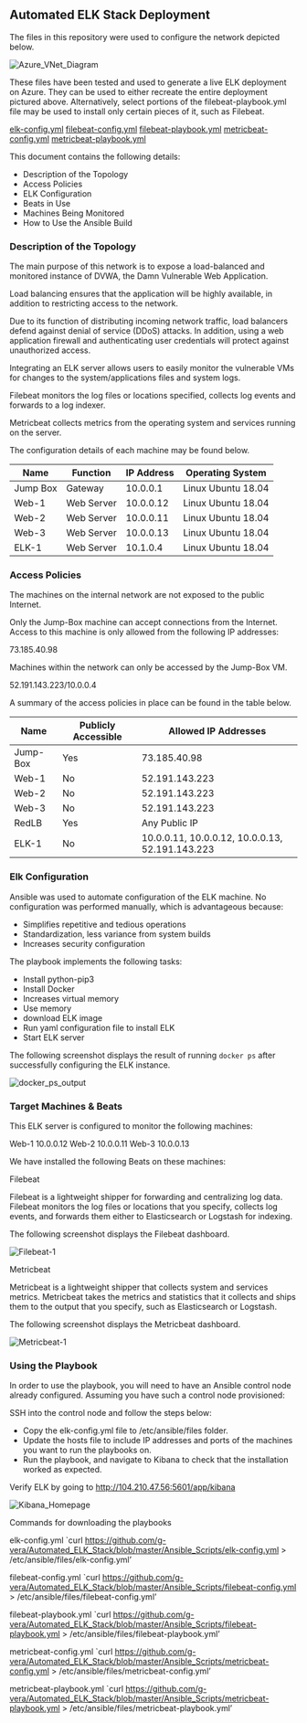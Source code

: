 ## Automated ELK Stack Deployment

The files in this repository were used to configure the network depicted below.

![Azure_VNet_Diagram](Diagrams/Azure_VNet_Diagram.png)

These files have been tested and used to generate a live ELK deployment on Azure. They can be used to either recreate the entire deployment pictured above. Alternatively, select portions of the filebeat-playbook.yml file may be used to install only certain pieces of it, such as Filebeat.

[elk-config.yml](Ansible_Scripts/elk-config.yml)
[filebeat-config.yml](Ansible_Scripts/filebeat-config.yml)
[filebeat-playbook.yml](Ansible_Scripts/filebeat-playbook.yml)
[metricbeat-config.yml](Ansible_Scripts/metricbeat-config.yml)
[metricbeat-playbook.yml](Ansible_Scripts/metricbeat-playbook.yml)

This document contains the following details:

- Description of the Topology
- Access Policies
- ELK Configuration
- Beats in Use
- Machines Being Monitored
- How to Use the Ansible Build

### Description of the Topology

The main purpose of this network is to expose a load-balanced and monitored instance of DVWA, the Damn Vulnerable Web Application.

Load balancing ensures that the application will be highly available, in addition to restricting access to the network.

Due to its function of distributing incoming network traffic, load balancers defend against denial of service (DDoS) attacks. In addition, using a web application firewall and authenticating user credentials will protect against unauthorized access.

Integrating an ELK server allows users to easily monitor the vulnerable VMs for changes to the system/applications files and system logs.

Filebeat monitors the log files or locations specified, collects log events and forwards to a log indexer.

Metricbeat collects metrics from the operating system and services running on the server.

The configuration details of each machine may be found below.

| Name     | Function   | IP Address | Operating System   |
|----------|------------|------------|--------------------|
| Jump Box | Gateway    | 10.0.0.1   | Linux Ubuntu 18.04 |            
| Web-1    | Web Server | 10.0.0.12  | Linux Ubuntu 18.04 |          
| Web-2    | Web Server | 10.0.0.11  | Linux Ubuntu 18.04 |     
| Web-3    | Web Server | 10.0.0.13  | Linux Ubuntu 18.04 |
| ELK-1    | Web Server | 10.1.0.4   | Linux Ubuntu 18.04 |

### Access Policies

The machines on the internal network are not exposed to the public Internet.

Only the Jump-Box machine can accept connections from the Internet. Access to this machine is only allowed from the following IP addresses:

73.185.40.98

Machines within the network can only be accessed by the Jump-Box VM.

52.191.143.223/10.0.0.4

A summary of the access policies in place can be found in the table below.

| Name     | Publicly Accessible | Allowed IP Addresses                            |
|----------|---------------------|-------------------------------------------------|
| Jump-Box | Yes                 | 73.185.40.98                                    |
| Web-1    | No                  | 52.191.143.223                                  |
| Web-2    | No                  | 52.191.143.223                                  |
| Web-3    | No                  | 52.191.143.223                                  |
| RedLB    | Yes                 | Any Public IP                                   |
| ELK-1    | No                  | 10.0.0.11, 10.0.0.12, 10.0.0.13, 52.191.143.223 |

### Elk Configuration

Ansible was used to automate configuration of the ELK machine. No configuration was performed manually, which is advantageous because:
- Simplifies repetitive and tedious operations
- Standardization, less variance from system builds
- Increases security configuration

The playbook implements the following tasks:

- Install python-pip3
- Install Docker
- Increases virtual memory
- Use memory
- download ELK image
- Run yaml configuration file to install ELK
- Start ELK server

The following screenshot displays the result of running `docker ps` after successfully configuring the ELK instance.

![docker_ps_output](Images/docker_ps_output.png)

### Target Machines & Beats
This ELK server is configured to monitor the following machines:

Web-1   10.0.0.12
Web-2   10.0.0.11
Web-3   10.0.0.13

We have installed the following Beats on these machines:

Filebeat

Filebeat is a lightweight shipper for forwarding and centralizing log data. Filebeat monitors the log files or locations that you specify, collects log events, and forwards them either to Elasticsearch or Logstash for indexing.

The following screenshot displays the Filebeat dashboard.

![Filebeat-1](Images/Filebeat-1.png)

Metricbeat

Metricbeat is a lightweight shipper that collects system and services metrics. Metricbeat takes the metrics and statistics that it collects and ships them to the output that you specify, such as Elasticsearch or Logstash.

The following screenshot displays the Metricbeat dashboard.

![Metricbeat-1](Images/Metricbeat-1.png)

### Using the Playbook
In order to use the playbook, you will need to have an Ansible control node already configured. Assuming you have such a control node provisioned:

SSH into the control node and follow the steps below:

- Copy the elk-config.yml file to /etc/ansible/files folder.
- Update the hosts file to include IP addresses and ports of the machines you want to run the playbooks on.
- Run the playbook, and navigate to Kibana to check that the installation worked as expected.

Verify ELK by going to http://104.210.47.56:5601/app/kibana

![Kibana_Homepage](Images/Kibana_Homepage.png)

Commands for downloading the playbooks

elk-config.yml `curl https://github.com/g-vera/Automated_ELK_Stack/blob/master/Ansible_Scripts/elk-config.yml > /etc/ansible/files/elk-config.yml’

filebeat-config.yml `curl https://github.com/g-vera/Automated_ELK_Stack/blob/master/Ansible_Scripts/filebeat-config.yml > /etc/ansible/files/filebeat-config.yml’

filebeat-playbook.yml `curl https://github.com/g-vera/Automated_ELK_Stack/blob/master/Ansible_Scripts/filebeat-playbook.yml > /etc/ansible/files/filebeat-playbook.yml’

metricbeat-config.yml `curl https://github.com/g-vera/Automated_ELK_Stack/blob/master/Ansible_Scripts/metricbeat-config.yml > /etc/ansible/files/metricbeat-config.yml’

metricbeat-playbook.yml `curl https://github.com/g-vera/Automated_ELK_Stack/blob/master/Ansible_Scripts/metricbeat-playbook.yml > /etc/ansible/files/metricbeat-playbook.yml’
